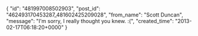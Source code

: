  {
   "id": "481997008502903",
   "post_id": "462493170453287_481602425209028",
   "from_name": "Scott Duncan",
   "message": "I'm sorry, I really thought you knew. :(",
   "created_time": "2013-02-17T06:18:20+0000"
 }
